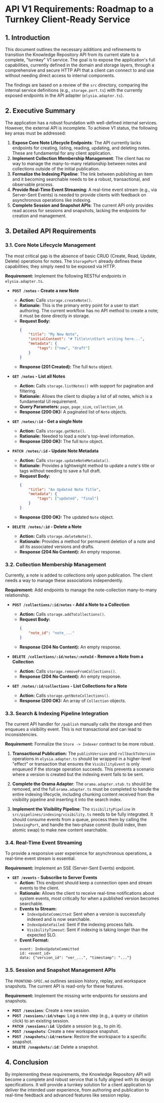 # API V1 Requirements: Roadmap to a Turnkey Client-Ready Service

## 1. Introduction

This document outlines the necessary additions and refinements to transition the Knowledge Repository API from its current state to a complete, "turnkey" V1 service. The goal is to expose the application's full capabilities, currently defined in the domain and storage layers, through a comprehensive and secure HTTP API that a client can connect to and use without needing direct access to internal components.

The findings are based on a review of the `src` directory, comparing the internal service definitions (e.g., `storage.port.ts`) with the currently exposed endpoints in the API adapter (`elysia.adapter.ts`).

## 2. Executive Summary

The application has a robust foundation with well-defined internal services. However, the external API is incomplete. To achieve V1 status, the following key areas must be addressed:

1.  **Expose Core Note Lifecycle Endpoints**: The API currently lacks endpoints for creating, listing, reading, updating, and deleting notes. These are fundamental for any client application.
2.  **Implement Collection Membership Management**: The client has no way to manage the many-to-many relationship between notes and collections outside of the initial publication.
3.  **Formalize the Indexing Pipeline**: The link between publishing an item and it becoming searchable needs to be a robust, transactional, and observable process.
4.  **Provide Real-Time Event Streaming**: A real-time event stream (e.g., via Server-Sent Events) is needed to provide clients with feedback on asynchronous operations like indexing.
5.  **Complete Session and Snapshot APIs**: The current API only provides read access for sessions and snapshots, lacking the endpoints for creation and management.

## 3. Detailed API Requirements

### 3.1. Core Note Lifecycle Management

The most critical gap is the absence of basic CRUD (Create, Read, Update, Delete) operations for notes. The `StoragePort` already defines these capabilities; they simply need to be exposed via HTTP.

**Requirement:** Implement the following RESTful endpoints in `elysia.adapter.ts`.

- **`POST /notes` - Create a new Note**
    - **Action:** Calls `storage.createNote()`.
    - **Rationale:** This is the primary entry point for a user to start authoring. The current workflow has no API method to create a note; it must be done directly in storage.
    - **Request Body:**
        ```json
        {
            "title": "My New Note",
            "initialContent": "# Title\n\nStart writing here...",
            "metadata": {
                "tags": ["new", "draft"]
            }
        }
        ```
    - **Response (201 Created):** The full `Note` object.

- **`GET /notes` - List all Notes**
    - **Action:** Calls `storage.listNotes()` with support for pagination and filtering.
    - **Rationale:** Allows the client to display a list of all notes, which is a fundamental UI requirement.
    - **Query Parameters:** `page`, `page_size`, `collection_id`.
    - **Response (200 OK):** A paginated list of `Note` objects.

- **`GET /notes/:id` - Get a single Note**
    - **Action:** Calls `storage.getNote()`.
    - **Rationale:** Needed to load a note's top-level information.
    - **Response (200 OK):** The full `Note` object.

- **`PATCH /notes/:id` - Update Note Metadata**
    - **Action:** Calls `storage.updateNoteMetadata()`.
    - **Rationale:** Provides a lightweight method to update a note's title or tags without needing to save a full draft.
    - **Request Body:**
        ```json
        {
            "title": "An Updated Note Title",
            "metadata": {
                "tags": ["updated", "final"]
            }
        }
        ```
    - **Response (200 OK):** The updated `Note` object.

- **`DELETE /notes/:id` - Delete a Note**
    - **Action:** Calls `storage.deleteNote()`.
    - **Rationale:** Provides a method for permanent deletion of a note and all its associated versions and drafts.
    - **Response (204 No Content):** An empty response.

### 3.2. Collection Membership Management

Currently, a note is added to collections only upon publication. The client needs a way to manage these associations independently.

**Requirement:** Add endpoints to manage the note-collection many-to-many relationship.

- **`POST /collections/:id/notes` - Add a Note to a Collection**
    - **Action:** Calls `storage.addToCollections()`.
    - **Request Body:**
        ```json
        {
            "note_id": "note_..."
        }
        ```
    - **Response (204 No Content):** An empty response.

- **`DELETE /collections/:id/notes/:noteId` - Remove a Note from a Collection**
    - **Action:** Calls `storage.removeFromCollections()`.
    - **Response (204 No Content):** An empty response.

- **`GET /notes/:id/collections` - List Collections for a Note**
    - **Action:** Calls `storage.getNoteCollections()`.
    - **Response (200 OK):** An array of `Collection` objects.

### 3.3. Search & Indexing Pipeline Integration

The current API handler for `/publish` manually calls the storage and then enqueues a visibility event. This is not transactional and can lead to inconsistencies.

**Requirement:** Formalize the `Store -> Indexer` contract to be more robust.

1.  **Transactional Publication:** The `publishVersion` and `rollbackToVersion` operations in `elysia.adapter.ts` should be wrapped in a higher-level "effect" or transaction that ensures the `VisibilityEvent` is only enqueued if the storage operation succeeds. This prevents a scenario where a version is created but the indexing event fails to be sent.

2.  **Complete the Orama Adapter**: The `orama.adapter.stub.ts` should be removed, and the full `orama.adapter.ts` must be completed to handle the entire indexing lifecycle, including chunking content received from the visibility pipeline and inserting it into the search index.

3.  **Implement the Visibility Pipeline**: The `VisibilityPipeline` in `src/pipelines/indexing/visibility.ts` needs to be fully integrated. It should consume events from a queue, process them by calling the `IndexingPort`, and handle the two-phase commit (build index, then atomic swap) to make new content searchable.

### 3.4. Real-Time Event Streaming

To provide a responsive user experience for asynchronous operations, a real-time event stream is essential.

**Requirement:** Implement an SSE (Server-Sent Events) endpoint.

- **`GET /events` - Subscribe to Server Events**
    - **Action:** This endpoint should keep a connection open and stream events to the client.
    - **Rationale:** Allows the client to receive real-time notifications about system events, most critically for when a published version becomes searchable.
    - **Events to Stream:**
        - `IndexUpdateCommitted`: Sent when a version is successfully indexed and is now searchable.
        - `IndexUpdateFailed`: Sent if the indexing process fails.
        - `VisibilityTimeout`: Sent if indexing is taking longer than the expected SLO.
    - **Event Format:**
        ```
        event: IndexUpdateCommitted
        id: <event_id>
        data: {"version_id": "ver_...", "timestamp": "..."}
        ```

### 3.5. Session and Snapshot Management APIs

The `FRONTEND-SPEC.md` outlines session history, replay, and workspace snapshots. The current API is read-only for these features.

**Requirement:** Implement the missing write endpoints for sessions and snapshots.

- **`POST /sessions`**: Create a new session.
- **`POST /sessions/:id/steps`**: Log a new step (e.g., a query or citation click) to an existing session.
- **`PATCH /sessions/:id`**: Update a session (e.g., to pin it).
- **`POST /snapshots`**: Create a new workspace snapshot.
- **`POST /snapshots/:id/restore`**: Restore the workspace to a specific snapshot.
- **`DELETE /snapshots/:id`**: Delete a snapshot.

## 4. Conclusion

By implementing these requirements, the Knowledge Repository API will become a complete and robust service that is fully aligned with its design specifications. It will provide a turnkey solution for a client application to deliver the intended user experience, from authoring and publication to real-time feedback and advanced features like session replay.
